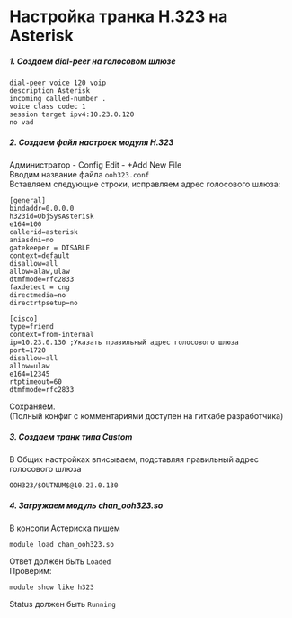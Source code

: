 # Настройка транка H.323 на Asterisk
##### 1. Создаем dial-peer на голосовом шлюзе

    dial-peer voice 120 voip
    description Asterisk
    incoming called-number .
    voice class codec 1
    session target ipv4:10.23.0.120
    no vad

##### 2. Создаем файл настроек модуля H.323

Администратор - Config Edit - +Add New File  
Вводим название файла `ooh323.conf`  
Вставляем следующие строки, исправляем адрес голосового шлюза:

    [general]
    bindaddr=0.0.0.0
    h323id=ObjSysAsterisk
    e164=100
    callerid=asterisk
    aniasdni=no
    gatekeeper = DISABLE
    context=default
    disallow=all
    allow=alaw,ulaw
    dtmfmode=rfc2833
    faxdetect = cng
    directmedia=no
    directrtpsetup=no

    [cisco]
    type=friend
    context=from-internal
    ip=10.23.0.130 ;Указать правильный адрес голосового шлюза
    port=1720
    disallow=all
    allow=ulaw
    e164=12345
    rtptimeout=60
    dtmfmode=rfc2833

Сохраняем.  
(Полный конфиг с комментариями доступен на гитхабе разработчика)

##### 3. Создаем транк типа Custom
В Общих настройках вписываем, подставляя правильный адрес голосового шлюза  

    OOH323/$OUTNUM$@10.23.0.130

##### 4. Загружаем модуль chan_ooh323.so
В консоли Астериска пишем

    module load chan_ooh323.so

Ответ должен быть `Loaded`  
Проверим:

    module show like h323

Status должен быть `Running`


